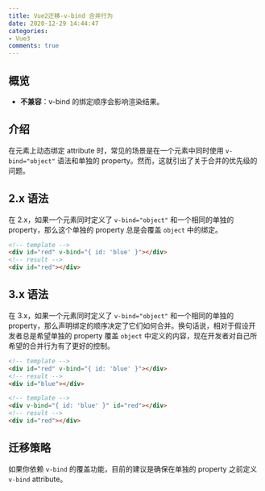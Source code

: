 ```yaml
---
title: Vue2迁移-v-bind 合并行为
date: 2020-12-29 14:44:47
categories:
- Vue3
comments: true
---
```


## 概览

- **不兼容**：v-bind 的绑定顺序会影响渲染结果。

<!-- more -->

## 介绍

在元素上动态绑定 attribute 时，常见的场景是在一个元素中同时使用 `v-bind="object"` 语法和单独的 property。然而，这就引出了关于合并的优先级的问题。



## 2.x 语法

在 2.x，如果一个元素同时定义了 `v-bind="object"` 和一个相同的单独的 property，那么这个单独的 property 总是会覆盖 `object` 中的绑定。

```html
<!-- template -->
<div id="red" v-bind="{ id: 'blue' }"></div>
<!-- result -->
<div id="red"></div>
```



## 3.x 语法

在 3.x，如果一个元素同时定义了 `v-bind="object"` 和一个相同的单独的 property，那么声明绑定的顺序决定了它们如何合并。换句话说，相对于假设开发者总是希望单独的 property 覆盖 `object` 中定义的内容，现在开发者对自己所希望的合并行为有了更好的控制。

```html
<!-- template -->
<div id="red" v-bind="{ id: 'blue' }"></div>
<!-- result -->
<div id="blue"></div>

<!-- template -->
<div v-bind="{ id: 'blue' }" id="red"></div>
<!-- result -->
<div id="red"></div>
```



## 迁移策略

如果你依赖 `v-bind` 的覆盖功能，目前的建议是确保在单独的 property 之前定义 `v-bind` attribute。